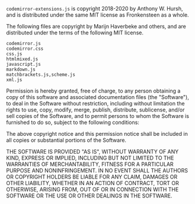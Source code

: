 `codemirror-extensions.js` is copyright 2018-2020 by Anthony W. Hursh, and is distributed under the same MIT license as Fronkensteen as a whole.

The following files are copyright by Marijn Haverbeke and others, and are distributed under the terms of the following MIT license.

```
codemirror.js
codemirror.css
css.js
htmlmixed.js
javascript.js
markdown.js
matchbrackets.js,scheme.js
xml.js 
```

Permission is hereby granted, free of charge, to any person obtaining a copy
of this software and associated documentation files (the "Software"), to deal
in the Software without restriction, including without limitation the rights
to use, copy, modify, merge, publish, distribute, sublicense, and/or sell
copies of the Software, and to permit persons to whom the Software is
furnished to do so, subject to the following conditions:

The above copyright notice and this permission notice shall be included in
all copies or substantial portions of the Software.

THE SOFTWARE IS PROVIDED "AS IS", WITHOUT WARRANTY OF ANY KIND, EXPRESS OR
IMPLIED, INCLUDING BUT NOT LIMITED TO THE WARRANTIES OF MERCHANTABILITY,
FITNESS FOR A PARTICULAR PURPOSE AND NONINFRINGEMENT. IN NO EVENT SHALL THE
AUTHORS OR COPYRIGHT HOLDERS BE LIABLE FOR ANY CLAIM, DAMAGES OR OTHER
LIABILITY, WHETHER IN AN ACTION OF CONTRACT, TORT OR OTHERWISE, ARISING FROM,
OUT OF OR IN CONNECTION WITH THE SOFTWARE OR THE USE OR OTHER DEALINGS IN
THE SOFTWARE.
